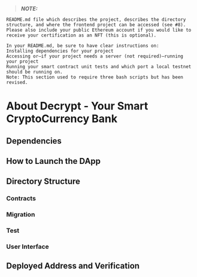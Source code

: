 
>**_NOTE:_**
```
README.md file which describes the project, describes the directory structure, and where the frontend project can be accessed (see #8). Please also include your public Ethereum account if you would like to receive your certification as an NFT (this is optional). 

In your README.md, be sure to have clear instructions on: 
Installing dependencies for your project 
Accessing or—if your project needs a server (not required)—running your project
Running your smart contract unit tests and which port a local testnet should be running on.
Note: This section used to require three bash scripts but has been revised.
```
# About Decrypt - Your Smart CryptoCurrency Bank


## Dependencies


## How to Launch the DApp

## Directory Structure

### Contracts


### Migration


### Test


### User Interface


## Deployed Address and Verification


